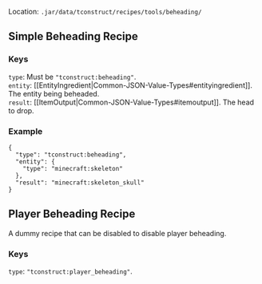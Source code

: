 Location: `.jar/data/tconstruct/recipes/tools/beheading/`
## Simple Beheading Recipe
### Keys
`type`: Must be `"tconstruct:beheading"`.  
`entity`: [[EntityIngredient|Common-JSON-Value-Types#entityingredient]]. The entity being beheaded.  
`result`: [[ItemOutput|Common-JSON-Value-Types#itemoutput]]. The head to drop.  

### Example
    {
      "type": "tconstruct:beheading",
      "entity": {
        "type": "minecraft:skeleton"
      },
      "result": "minecraft:skeleton_skull"
    }


## Player Beheading Recipe
A dummy recipe that can be disabled to disable player beheading.
### Keys
`type`: `"tconstruct:player_beheading"`.  